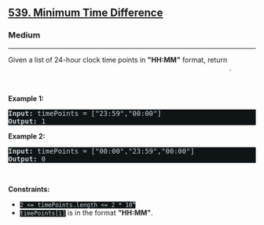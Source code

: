 <h2><a href="https://leetcode.com/problems/minimum-time-difference/">539. Minimum Time Difference</a></h2><h3>Medium</h3><hr><div>Given a list of 24-hour clock time points in <strong>"HH:MM"</strong> format, return <em style="color: rgb(255, 255, 255) !important;">the minimum <b>minutes</b> difference between any two time-points in the list</em>.
<p>&nbsp;</p>
<p><strong>Example 1:</strong></p>
<pre style="background-color: rgb(15, 20, 23) !important; color: rgb(202, 213, 219) !important;"><strong>Input:</strong> timePoints = ["23:59","00:00"]
<strong>Output:</strong> 1
</pre><p><strong>Example 2:</strong></p>
<pre style="background-color: rgb(15, 20, 23) !important; color: rgb(202, 213, 219) !important;"><strong>Input:</strong> timePoints = ["00:00","23:59","00:00"]
<strong>Output:</strong> 0
</pre>
<p>&nbsp;</p>
<p><strong>Constraints:</strong></p>

<ul>
	<li><code style="background-color: rgb(15, 20, 23) !important; color: rgb(202, 213, 218) !important;">2 &lt;= timePoints.length &lt;= 2 * 10<sup>4</sup></code></li>
	<li><code style="background-color: rgb(15, 20, 23) !important; color: rgb(202, 213, 218) !important;">timePoints[i]</code> is in the format <strong>"HH:MM"</strong>.</li>
</ul>
</div>
